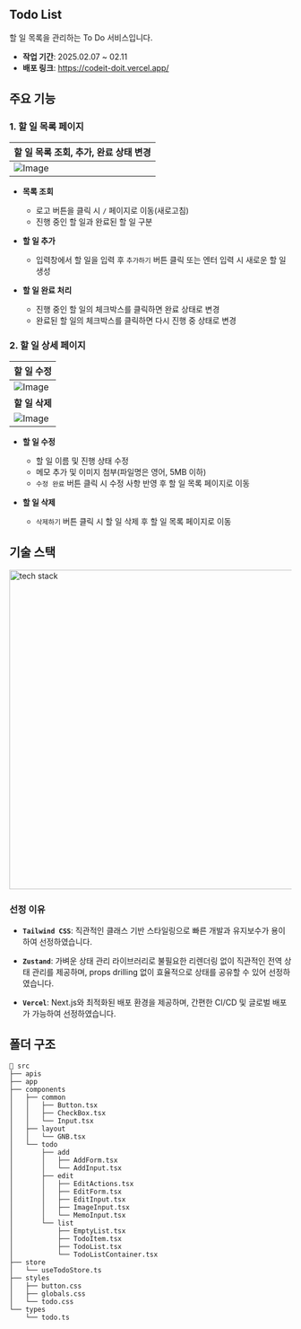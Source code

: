 ## Todo List

할 일 목록을 관리하는 To Do 서비스입니다.

- **작업 기간**: 2025.02.07 ~ 02.11
- **배포 링크**: https://codeit-doit.vercel.app/

## 주요 기능

### 1. 할 일 목록 페이지

| **할 일 목록 조회, 추가, 완료 상태 변경**                                                 |
| ----------------------------------------------------------------------------------------- |
| ![Image](https://github.com/user-attachments/assets/4b0046f5-5d55-4aa8-a3e6-196d2ed2761e) |

- **목록 조회**

  - 로고 버튼을 클릭 시 `/` 페이지로 이동(새로고침)
  - 진행 중인 할 일과 완료된 할 일 구분

- **할 일 추가**

  - 입력창에서 할 일을 입력 후 `추가하기` 버튼 클릭 또는 엔터 입력 시 새로운 할 일 생성

- **할 일 완료 처리**
  - 진행 중인 할 일의 체크박스를 클릭하면 완료 상태로 변경
  - 완료된 할 일의 체크박스를 클릭하면 다시 진행 중 상태로 변경

### 2. 할 일 상세 페이지

| **할 일 수정**                                                                            |
| ----------------------------------------------------------------------------------------- |
| ![Image](https://github.com/user-attachments/assets/2e41b6b5-6468-42b4-8084-a7e3035ce183) |
| **할 일 삭제**                                                                            |
| ![Image](https://github.com/user-attachments/assets/f20b306d-2efb-4cbc-af58-557d3a9f13a8) |

- **할 일 수정**

  - 할 일 이름 및 진행 상태 수정
  - 메모 추가 및 이미지 첨부(파일명은 영어, 5MB 이하)
  - `수정 완료` 버튼 클릭 시 수정 사항 반영 후 할 일 목록 페이지로 이동

- **할 일 삭제**
  - `삭제하기` 버튼 클릭 시 할 일 삭제 후 할 일 목록 페이지로 이동

## 기술 스택

<img width="569" alt="tech stack" src="https://github.com/user-attachments/assets/be0250c6-0e96-4949-a474-324057b574fc">

### 선정 이유

- **`Tailwind CSS`**: 직관적인 클래스 기반 스타일링으로 빠른 개발과 유지보수가 용이하여 선정하였습니다.

- **`Zustand`**: 가벼운 상태 관리 라이브러리로 불필요한 리렌더링 없이 직관적인 전역 상태 관리를 제공하며, props drilling 없이 효율적으로 상태를 공유할 수 있어 선정하였습니다.

- **`Vercel`**: Next.js와 최적화된 배포 환경을 제공하며, 간편한 CI/CD 및 글로벌 배포가 가능하여 선정하였습니다.

## 폴더 구조

```
📂 src
├── apis
├── app
├── components
│   ├── common
│   │   ├── Button.tsx
│   │   ├── CheckBox.tsx
│   │   └── Input.tsx
│   ├── layout
│   │   └── GNB.tsx
│   └── todo
│       ├── add
│       │   ├── AddForm.tsx
│       │   └── AddInput.tsx
│       ├── edit
│       │   ├── EditActions.tsx
│       │   ├── EditForm.tsx
│       │   ├── EditInput.tsx
│       │   ├── ImageInput.tsx
│       │   └── MemoInput.tsx
│       └── list
│           ├── EmptyList.tsx
│           ├── TodoItem.tsx
│           ├── TodoList.tsx
│           └── TodoListContainer.tsx
├── store
│   └── useTodoStore.ts
├── styles
│   ├── button.css
│   ├── globals.css
│   └── todo.css
└── types
    └── todo.ts
```
